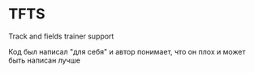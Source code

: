 # TFTS
Track and fields trainer support


Код был написал "для себя" и автор понимает, что он плох и может быть написан лучше
